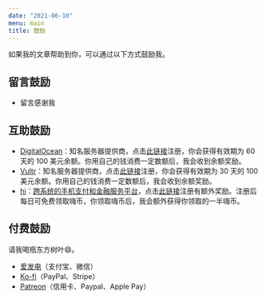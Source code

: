 ```yaml
---
date: "2021-06-10"
menu: main
title: 鼓励
---
```


如果我的文章帮助到你，可以通过以下方式鼓励我。

## 留言鼓励

- 留言感谢我

## 互助鼓励

- [DigitalOcean](https://m.do.co/c/4d95dc262e48)：知名服务器提供商，点击[此链接](https://m.do.co/c/4d95dc262e48)注册，你会获得有效期为 60 天的 100 美元余额。你用自己的钱消费一定数额后，我会收到余额奖励。
- [Vultr](https://www.vultr.com/?ref=8913813-6G)：知名服务器提供商，点击[此链接](https://www.vultr.com/?ref=8913813-6G)注册，你会获得有效期为 30 天的 100 美元余额。你用自己的钱消费一定数额后，我会收到余额奖励。
- [hi](https://hi.com/CyrusYip)：[跨系统的手机支付和金融服务平台](https://tumutanzi.com/archives/16808)，点击[此链接](https://hi.com/CyrusYip)注册有额外奖励。注册后每日可免费领取嗨币，你领取嗨币后，我会额外获得你领取的一半嗨币。

## 付费鼓励

请我喝瓶东方树叶:smile:。

- [爱发电](http://afdian.net/@cyrusyip)（支付宝、微信）
- [Ko-fi](https://ko-fi.com/cyrusyip)（PayPal、Stripe）
- [Patreon](https://www.patreon.com/cyrusyip)（信用卡、Paypal、Apple Pay）

